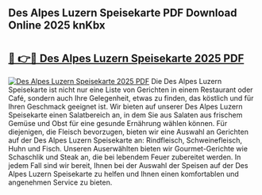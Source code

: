 ## Des Alpes Luzern Speisekarte PDF Download Online 2025 knKbx

# <h2><a href="http://gcbkm1d.nevu.top/?p=Des+Alpes+Luzern+Speisekarte">🔗 👉🔴 Des Alpes Luzern Speisekarte 2025 PDF</a></h2>

[![Des Alpes Luzern Speisekarte 2025 PDF](https://i.imgur.com/dBaPXMq.png)](http://gcbkm1d.nevu.top/?p=Des+Alpes+Luzern+Speisekarte)
Die Des Alpes Luzern Speisekarte ist nicht nur eine Liste von Gerichten in einem Restaurant oder Café, sondern auch Ihre Gelegenheit, etwas zu finden, das köstlich und für Ihren Geschmack geeignet ist. Wir bieten auf unserer Des Alpes Luzern Speisekarte einen Salatbereich an, in dem Sie aus Salaten aus frischem Gemüse und Obst für eine gesunde Ernährung wählen können. Für diejenigen, die Fleisch bevorzugen, bieten wir eine Auswahl an Gerichten auf der Des Alpes Luzern Speisekarte an: Rindfleisch, Schweinefleisch, Huhn und Fisch. Unseren Auserwählten bieten wir Gourmet-Gerichte wie Schaschlik und Steak an, die bei lebendem Feuer zubereitet werden. In jedem Fall sind wir bereit, Ihnen bei der Auswahl der Speisen auf der Des Alpes Luzern Speisekarte zu helfen und Ihnen einen komfortablen und angenehmen Service zu bieten.
